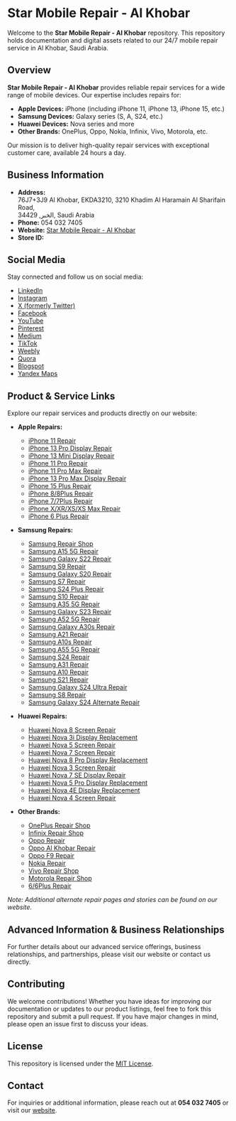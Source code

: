 # Star Mobile Repair - Al Khobar

Welcome to the **Star Mobile Repair - Al Khobar** repository. This repository holds documentation and digital assets related to our 24/7 mobile repair service in Al Khobar, Saudi Arabia.

## Overview

**Star Mobile Repair - Al Khobar** provides reliable repair services for a wide range of mobile devices. Our expertise includes repairs for:
- **Apple Devices:** iPhone (including iPhone 11, iPhone 13, iPhone 15, etc.)
- **Samsung Devices:** Galaxy series (S, A, S24, etc.)
- **Huawei Devices:** Nova series and more
- **Other Brands:** OnePlus, Oppo, Nokia, Infinix, Vivo, Motorola, etc.

Our mission is to deliver high-quality repair services with exceptional customer care, available 24 hours a day.

## Business Information

- **Address:**  
  76J7+3J9 Al Khobar, EKDA3210, 3210 Khadim Al Haramain Al Sharifain Road,  
  الخبر, 34429, Saudi Arabia
- **Phone:** 054 032 7405
- **Website:** [Star Mobile Repair - Al Khobar](https://star-mobile-repair.weeblysite.com/)
- **Store ID:** 

## Social Media

Stay connected and follow us on social media:
- [LinkedIn](https://linkedin.com/in/star-mobile-repair-al-khobar)
- [Instagram](https://instagram.com/mobile.repair.khobor)
- [X (formerly Twitter)](https://x.com/Starmobilerepar)
- [Facebook](https://facebook.com/mobile.repair.khobor)
- [YouTube](https://youtube.com/@star-mobile-repair-al-khobar)
- [Pinterest](https://pinterest.com/star_mobiler_epair_al_khobar/)
- [Medium](https://medium.com/@vapesellingkhobar/list/star-mobile-repair-al-khobar-9708f5d2e761)
- [TikTok](https://tiktok.com/@starsmobilerepairak)
- [Weebly](https://star-mobile-repair.weeblysite.com/)
- [Quora](https://starmobilerepair.quora.com/)
- [Blogspot](https://starmobilerepai.blogspot.com/)
- [Yandex Maps](https://yandex.com/maps/org/star_mobile_repair_al_khobar/)

## Product & Service Links

Explore our repair services and products directly on our website:

- **Apple Repairs:**
  - [iPhone 11 Repair](https://star-mobile-repair.weeblysite.com/product/iphone-11/7)
  - [iPhone 13 Pro Display Repair](https://star-mobile-repair.weeblysite.com/product/Iphone-13-pro-Display/51?si=true)
  - [iPhone 13 Mini Display Repair](https://star-mobile-repair.weeblysite.com/product/iPhone-13-mini-display/50?si=true)
  - [iPhone 11 Pro Repair](https://star-mobile-repair.weeblysite.com/product/iPhone-11pro/27)
  - [iPhone 11 Pro Max Repair](https://star-mobile-repair.weeblysite.com/product/iPhone-11promax/28?si=true)
  - [iPhone 13 Pro Max Display Repair](https://star-mobile-repair.weeblysite.com/product/Iphone-13-pro-max-Display/52?si=true)
  - [iPhone 15 Plus Repair](https://star-mobile-repair.weeblysite.com/product/iPhone-15-plus/39)
  - [iPhone 8/8Plus Repair](https://star-mobile-repair.weeblysite.com/product/iPhone-8-8plus/5)
  - [iPhone 7/7Plus Repair](https://star-mobile-repair.weeblysite.com/product/iPhone-7-7plus/3)
  - [iPhone X/XR/XS/XS Max Repair](https://star-mobile-repair.weeblysite.com/product/iPhoneX-XR-XS-XS-Max/6)
  - [iPhone 6 Plus Repair](https://star-mobile-repair.weeblysite.com/product/iPhone-6plus/2)
  
- **Samsung Repairs:**
  - [Samsung Repair Shop](https://star-mobile-repair.weeblysite.com/shop/samsung/3)
  - [Samsung A15 5G Repair](https://star-mobile-repair.weeblysite.com/product/Samsung-A15-5G/29)
  - [Samsung Galaxy S22 Repair](https://star-mobile-repair.weeblysite.com/product/samsung-galaxy-s22/20?cs=true&cst=custom)
  - [Samsung S9 Repair](https://star-mobile-repair.weeblysite.com/product/Samsung-s9/24?si=true)
  - [Samsung Galaxy S20 Repair](https://star-mobile-repair.weeblysite.com/product/Samsung-Galaxy-S20/22?si=true)
  - [Samsung S7 Repair](https://star-mobile-repair.weeblysite.com/product/Samsung-S7/26)
  - [Samsung S24 Plus Repair](https://star-mobile-repair.weeblysite.com/product/Samsung-S24plus/34)
  - [Samsung S10 Repair](https://star-mobile-repair.weeblysite.com/product/Samsung-s10/23)
  - [Samsung A35 5G Repair](https://star-mobile-repair.weeblysite.com/product/Samsung-A35-5G/32)
  - [Samsung Galaxy S23 Repair](https://star-mobile-repair.weeblysite.com/product/samsung-galaxy-s23/19)
  - [Samsung A52 5G Repair](https://star-mobile-repair.weeblysite.com/product/Samsung-A52-5g/10)
  - [Samsung Galaxy A30s Repair](https://star-mobile-repair.weeblysite.com/product/samsung-galaxy-a30s-repair/15)
  - [Samsung A21 Repair](https://star-mobile-repair.weeblysite.com/product/Samsung-A21/17?cs=true&cst=custom)
  - [Samsung A10s Repair](https://star-mobile-repair.weeblysite.com/product/Samsung-A10s/36)
  - [Samsung A55 5G Repair](https://star-mobile-repair.weeblysite.com/product/Samsung-A55-5G/31)
  - [Samsung S24 Repair](https://star-mobile-repair.weeblysite.com/product/Samsung-S24/33)
  - [Samsung A31 Repair](https://star-mobile-repair.weeblysite.com/product/Samsung-A31/14?si=true)
  - [Samsung A10 Repair](https://star-mobile-repair.weeblysite.com/product/Samsung-A10/37)
  - [Samsung S21 Repair](https://star-mobile-repair.weeblysite.com/product/Samsung-S21/21)
  - [Samsung Galaxy S24 Ultra Repair](https://star-mobile-repair.weeblysite.com/product/Galaxy-S24-ultra/35)
  - [Samsung S8 Repair](https://star-mobile-repair.weeblysite.com/product/Samsung-S8/25)
  - [Samsung Galaxy S24 Alternate Repair](https://star-mobile-repair.weeblysite.com/product/samsung-galaxy-s24/18?cp=true&sa=false&sbp=false&q=false&category_id=3)
  
- **Huawei Repairs:**
  - [Huawei Nova 8 Screen Repair](https://star-mobile-repair.weeblysite.com/product/huawei-nova-8-screen-repair-al-khobar/48?si=true)
  - [Huawei Nova 3i Display Replacement](https://star-mobile-repair.weeblysite.com/product/huawei-nova-3i-display-replacement-al-khobar/41?si=true)
  - [Huawei Nova 5 Screen Repair](https://star-mobile-repair.weeblysite.com/product/huawei-nova-5-screen-repair-al-khobar/44)
  - [Huawei Nova 7 Screen Repair](https://star-mobile-repair.weeblysite.com/product/huawei-nova-7-screen-repair-al-khobar/46?cp=true&sa=false&sbp=false&q=false&category_id=4)
  - [Huawei Nova 8 Pro Display Replacement](https://star-mobile-repair.weeblysite.com/product/huawei-nova-8-pro-display-replacement-al-khobar/49?cp=true&sa=false&sbp=false&q=false&category_id=4)
  - [Huawei Nova 3 Screen Repair](https://star-mobile-repair.weeblysite.com/product/huawei-nova-3-screen-repair-al-khobar/40)
  - [Huawei Nova 7 SE Display Repair](https://star-mobile-repair.weeblysite.com/product/huawei-nova-7-se-display-repair-al-khobar/47?si=true)
  - [Huawei Nova 5 Pro Display Replacement](https://star-mobile-repair.weeblysite.com/product/huawei-nova-5-pro-display-replacement-al-khoba/45?si=true)
  - [Huawei Nova 4E Display Replacement](https://star-mobile-repair.weeblysite.com/product/huawei-nova-4e-display-replacement-al-khobar/43)
  - [Huawei Nova 4 Screen Repair](https://star-mobile-repair.weeblysite.com/product/huawei-nova-4-screen-repair-al-khobar/42)
  
- **Other Brands:**
  - [OnePlus Repair Shop](https://star-mobile-repair.weeblysite.com/shop/OnePlus/10)
  - [Infinix Repair Shop](https://star-mobile-repair.weeblysite.com/shop/infinix/13)
  - [Oppo Repair](https://star-mobile-repair.weeblysite.com/product/oppo-1/8)
  - [Oppo Al Khobar Repair](https://star-mobile-repair.weeblysite.com/product/Oppo-Al-khobar/55)
  - [Oppo F9 Repair](https://star-mobile-repair.weeblysite.com/product/Oppo-F9/38)
  - [Nokia Repair](https://star-mobile-repair.weeblysite.com/product/Nokia-Al-khobor/54)
  - [Vivo Repair Shop](https://star-mobile-repair.weeblysite.com/shop/Vivo/9?page=1&limit=30&sort_by=created_date&sort_order=desc)
  - [Motorola Repair Shop](https://star-mobile-repair.weeblysite.com/shop/motorola/11)
  - [6/6Plus Repair](https://star-mobile-repair.weeblysite.com/product/6/6plus/1?cp=true&sa=false&sbp=false&q=false&category_id=2)

*Note: Additional alternate repair pages and stories can be found on our website.*

## Advanced Information & Business Relationships

For further details about our advanced service offerings, business relationships, and partnerships, please visit our website or contact us directly.

## Contributing

We welcome contributions! Whether you have ideas for improving our documentation or updates to our product listings, feel free to fork this repository and submit a pull request. If you have major changes in mind, please open an issue first to discuss your ideas.

## License

This repository is licensed under the [MIT License](LICENSE).

## Contact

For inquiries or additional information, please reach out at **054 032 7405** or visit our [website](https://star-mobile-repair.weeblysite.com/).